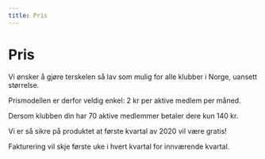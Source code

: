 ```yaml
---
title: Pris
---
```

# Pris

Vi ønsker å gjøre terskelen så lav som mulig for alle klubber i Norge, uansett størrelse.

Prismodellen er derfor veldig enkel: 2 kr per aktive medlem per måned.

Dersom klubben din har 70 aktive medlemmer betaler dere kun 140 kr.

Vi er så sikre på produktet at første kvartal av 2020 vil være gratis!

Fakturering vil skje første uke i hvert kvartal for innværende kvartal.